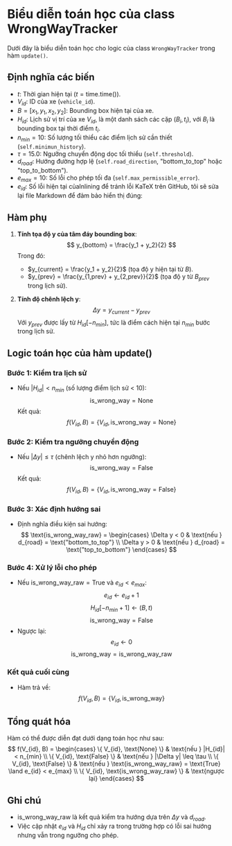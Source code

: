 # Biểu diễn toán học của class WrongWayTracker

Dưới đây là biểu diễn toán học cho logic của class `WrongWayTracker` trong hàm `update()`.

## Định nghĩa các biến
- $t$: Thời gian hiện tại ($t = \text{time.time()}$).
- $V_{id}$: ID của xe (`vehicle_id`).
- $B = [x_1, y_1, x_2, y_2]$: Bounding box hiện tại của xe.
- $H_{id}$: Lịch sử vị trí của xe $V_{id}$, là một danh sách các cặp $(B_i, t_i)$, với $B_i$ là bounding box tại thời điểm $t_i$.
- $n_{min} = 10$: Số lượng tối thiểu các điểm lịch sử cần thiết (`self.minimun_history`).
- $\tau = 15.0$: Ngưỡng chuyển động dọc tối thiểu (`self.threshold`).
- $d_{road}$: Hướng đường hợp lệ (`self.road_direction`, "bottom_to_top" hoặc "top_to_bottom").
- $e_{max} = 10$: Số lỗi cho phép tối đa (`self.max_permissible_error`).
- $e_{id}$: Số lỗi hiện tại củaInlining để tránh lỗi KaTeX trên GitHub, tôi sẽ sửa lại file Markdown để đảm bảo hiển thị đúng:

## Hàm phụ
1. **Tính tọa độ y của tâm đáy bounding box**:
   $$
   y_{bottom} = \frac{y_1 + y_2}{2}
   $$
   Trong đó:
   - $y_{current} = \frac{y_1 + y_2}{2}$ (tọa độ y hiện tại từ $B$).
   - $y_{prev} = \frac{y_{1,prev} + y_{2,prev}}{2}$ (tọa độ y từ $B_{prev}$ trong lịch sử).

2. **Tính độ chênh lệch y**:
   $$
   \Delta y = y_{current} - y_{prev}
   $$
   Với $y_{prev}$ được lấy từ $H_{id}[-n_{min}]$, tức là điểm cách hiện tại $n_{min}$ bước trong lịch sử.

## Logic toán học của hàm update()
### Bước 1: Kiểm tra lịch sử
- Nếu $|H_{id}| < n_{min}$ (số lượng điểm lịch sử < 10):
  $$
  \text{is_wrong_way} = \text{None}
  $$
  Kết quả:
  $$
  f(V_{id}, B) = \{ V_{id}, \text{is_wrong_way} = \text{None} \}
  $$

### Bước 2: Kiểm tra ngưỡng chuyển động
- Nếu $|\Delta y| \leq \tau$ (chênh lệch y nhỏ hơn ngưỡng):
  $$
  \text{is_wrong_way} = \text{False}
  $$
  Kết quả:
  $$
  f(V_{id}, B) = \{ V_{id}, \text{is_wrong_way} = \text{False} \}
  $$

### Bước 3: Xác định hướng sai
- Định nghĩa điều kiện sai hướng:
  $$
  \text{is_wrong_way_raw} =
  \begin{cases} 
  \Delta y < 0 & \text{nếu } d_{road} = \text{"bottom_to_top"} \\
  \Delta y > 0 & \text{nếu } d_{road} = \text{"top_to_bottom"}
  \end{cases}
  $$

### Bước 4: Xử lý lỗi cho phép
- Nếu $\text{is_wrong_way_raw} = \text{True}$ và $e_{id} < e_{max}$:
  $$
  e_{id} \leftarrow e_{id} + 1
  $$
  $$
  H_{id}[-n_{min} + 1] \leftarrow (B, t)
  $$
  $$
  \text{is_wrong_way} = \text{False}
  $$
- Ngược lại:
  $$
  e_{id} \leftarrow 0
  $$
  $$
  \text{is_wrong_way} = \text{is_wrong_way_raw}
  $$

### Kết quả cuối cùng
- Hàm trả về:
  $$
  f(V_{id}, B) = \{ V_{id}, \text{is_wrong_way} \}
  $$

## Tổng quát hóa
Hàm có thể được diễn đạt dưới dạng toán học như sau:
$$
f(V_{id}, B) =
\begin{cases} 
\{ V_{id}, \text{None} \} & \text{nếu } |H_{id}| < n_{min} \\
\{ V_{id}, \text{False} \} & \text{nếu } |\Delta y| \leq \tau \\
\{ V_{id}, \text{False} \} & \text{nếu } \text{is_wrong_way_raw} = \text{True} \land e_{id} < e_{max} \\
\{ V_{id}, \text{is_wrong_way_raw} \} & \text{ngược lại}
\end{cases}
$$

## Ghi chú
- $\text{is_wrong_way_raw}$ là kết quả kiểm tra hướng dựa trên $\Delta y$ và $d_{road}$.
- Việc cập nhật $e_{id}$ và $H_{id}$ chỉ xảy ra trong trường hợp có lỗi sai hướng nhưng vẫn trong ngưỡng cho phép.
